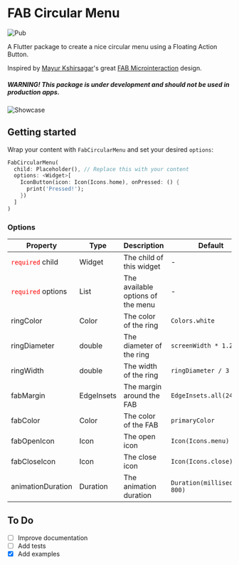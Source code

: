 # FAB Circular Menu 
![Pub](https://img.shields.io/pub/v/fab_circular_menu.svg)

A Flutter package to create a nice circular menu using a Floating Action Button.

Inspired by [Mayur Kshirsagar](https://dribbble.com/mayurksgr)'s great [FAB Microinteraction](https://dribbble.com/shots/4354100-Daily-UI-Challenge-Day-75-FAB-Microinteraction) design.

##### WARNING! This package is under development and should not be used in production apps.

![Showcase](https://i.imgur.com/vjAvdoR.gif)

## Getting started

Wrap your content with `FabCircularMenu` and set your desired `options`:


```dart
FabCircularMenu(
  child: Placeholder(), // Replace this with your content
  options: <Widget>[
    IconButton(icon: Icon(Icons.home), onPressed: () {
      print('Pressed!');
    })
  ]
)
```

### Options

| Property | Type | Description | Default |
|----------|------|-------------|---------|
| <font color="ff0000">`required`</font> child | Widget | The child of this widget | - 
| <font color="ff0000">`required`</font> options | List<Widget> | The available options of the menu | -
| ringColor | Color | The color of the ring | `Colors.white`
| ringDiameter | double | The diameter of the ring | `screenWidth * 1.2`
| ringWidth | double | The width of the ring | `ringDiameter / 3`
| fabMargin | EdgeInsets | The margin around the FAB | `EdgeInsets.all(24.0)`
| fabColor | Color | The color of the FAB | `primaryColor`
| fabOpenIcon | Icon | The open icon | `Icon(Icons.menu)`
| fabCloseIcon | Icon | The close icon | `Icon(Icons.close)`
| animationDuration | Duration | The animation duration | `Duration(milliseconds: 800)`

## To Do

- [ ] Improve documentation
- [ ] Add tests
- [x] Add examples